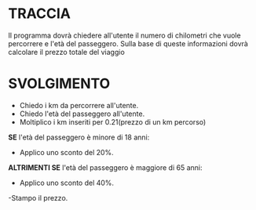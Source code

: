# TRACCIA

Il programma dovrà chiedere all'utente il numero di chilometri che vuole percorrere e l'età del passeggero.
Sulla base di queste informazioni dovrà calcolare il prezzo totale del viaggio

# SVOLGIMENTO

- Chiedo i km da percorrere all'utente.
- Chiedo l'età del passeggero all'utente.
- Moltiplico i km inseriti per 0.21(prezzo di un km percorso)


**SE** l'età del passeggero è minore di 18 anni:
- Applico uno sconto del 20%.

**ALTRIMENTI SE** l'età del passeggero è maggiore di 65 anni:
- Applico uno sconto del 40%.

-Stampo il prezzo.